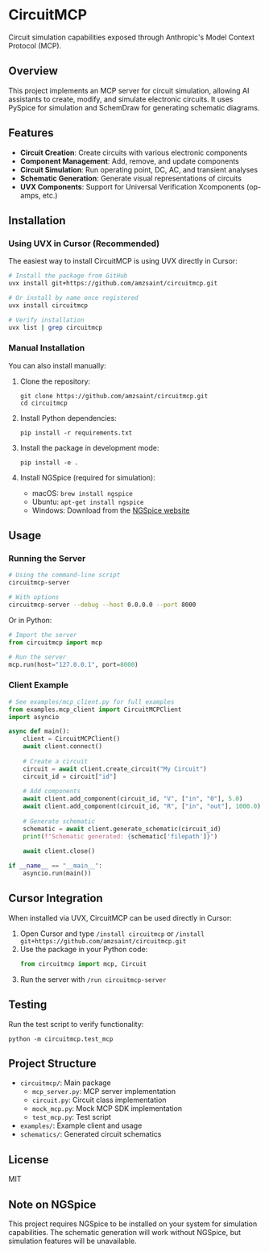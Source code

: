 # CircuitMCP

Circuit simulation capabilities exposed through Anthropic's Model Context Protocol (MCP).

## Overview

This project implements an MCP server for circuit simulation, allowing AI assistants to create, modify, and simulate electronic circuits. It uses PySpice for simulation and SchemDraw for generating schematic diagrams.

## Features

- **Circuit Creation**: Create circuits with various electronic components
- **Component Management**: Add, remove, and update components
- **Circuit Simulation**: Run operating point, DC, AC, and transient analyses
- **Schematic Generation**: Generate visual representations of circuits
- **UVX Components**: Support for Universal Verification Xcomponents (op-amps, etc.)

## Installation

### Using UVX in Cursor (Recommended)

The easiest way to install CircuitMCP is using UVX directly in Cursor:

```bash
# Install the package from GitHub
uvx install git+https://github.com/amzsaint/circuitmcp.git

# Or install by name once registered
uvx install circuitmcp

# Verify installation
uvx list | grep circuitmcp
```

### Manual Installation

You can also install manually:

1. Clone the repository:
   ```
   git clone https://github.com/amzsaint/circuitmcp.git
   cd circuitmcp
   ```

2. Install Python dependencies:
   ```
   pip install -r requirements.txt
   ```

3. Install the package in development mode:
   ```
   pip install -e .
   ```

4. Install NGSpice (required for simulation):
   - macOS: `brew install ngspice`
   - Ubuntu: `apt-get install ngspice`
   - Windows: Download from the [NGSpice website](http://ngspice.sourceforge.net/download.html)

## Usage

### Running the Server

```bash
# Using the command-line script
circuitmcp-server

# With options
circuitmcp-server --debug --host 0.0.0.0 --port 8000
```

Or in Python:

```python
# Import the server
from circuitmcp import mcp

# Run the server
mcp.run(host="127.0.0.1", port=8000)
```

### Client Example

```python
# See examples/mcp_client.py for full examples
from examples.mcp_client import CircuitMCPClient
import asyncio

async def main():
    client = CircuitMCPClient()
    await client.connect()
    
    # Create a circuit
    circuit = await client.create_circuit("My Circuit")
    circuit_id = circuit["id"]
    
    # Add components
    await client.add_component(circuit_id, "V", ["in", "0"], 5.0)
    await client.add_component(circuit_id, "R", ["in", "out"], 1000.0)
    
    # Generate schematic
    schematic = await client.generate_schematic(circuit_id)
    print(f"Schematic generated: {schematic['filepath']}")
    
    await client.close()

if __name__ == "__main__":
    asyncio.run(main())
```

## Cursor Integration

When installed via UVX, CircuitMCP can be used directly in Cursor:

1. Open Cursor and type `/install circuitmcp` or `/install git+https://github.com/amzsaint/circuitmcp.git`
2. Use the package in your Python code:
   ```python
   from circuitmcp import mcp, Circuit
   ```
3. Run the server with `/run circuitmcp-server`

## Testing

Run the test script to verify functionality:

```
python -m circuitmcp.test_mcp
```

## Project Structure

- `circuitmcp/`: Main package
  - `mcp_server.py`: MCP server implementation
  - `circuit.py`: Circuit class implementation
  - `mock_mcp.py`: Mock MCP SDK implementation
  - `test_mcp.py`: Test script
- `examples/`: Example client and usage
- `schematics/`: Generated circuit schematics

## License

MIT

## Note on NGSpice

This project requires NGSpice to be installed on your system for simulation capabilities. The schematic generation will work without NGSpice, but simulation features will be unavailable. 